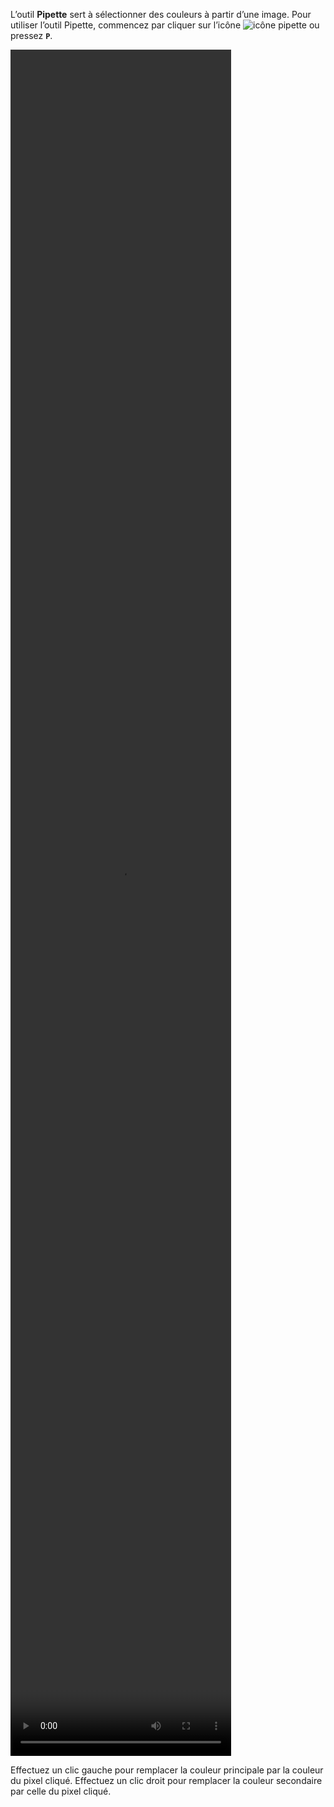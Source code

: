 L’outil **Pipette** sert à sélectionner des couleurs à partir d’une image. Pour utiliser l’outil Pipette, commencez par cliquer sur l’icône ![icône pipette](/assets/sidebar-icons/pipette.png) ou pressez **`P`**. 

<video width="70%" height="70%" class="doc-fig" autoplay loop>
    <source src="/assets/doc/vid/pipette_trctd.webm" type="video/webm">
</video>

Effectuez un clic gauche pour remplacer la couleur principale par la couleur du pixel cliqué. Effectuez un clic droit pour remplacer la couleur secondaire par celle du pixel cliqué.
